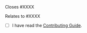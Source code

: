 <!-- Provide a general summary of your changes in the title above -->

<!--
  By opening this PR you confirm that you have searched for similar issues/PRs here already.
  Failing to do so will most likely result in closing of this PR without any explanation.
  It is also mandatory to open a relevant issue (either Package Request or Bug Report) for
  discussion with the maintainers, before creating any new PR.
  Read the contributing guide first to save both your and our time.
-->

Closes #XXXX

<!-- or -->

Relates to #XXXX

-   [ ] I have read the [Contributing Guide](https://github.com/ScoopInstaller/.github/blob/main/.github/CONTRIBUTING.md).

